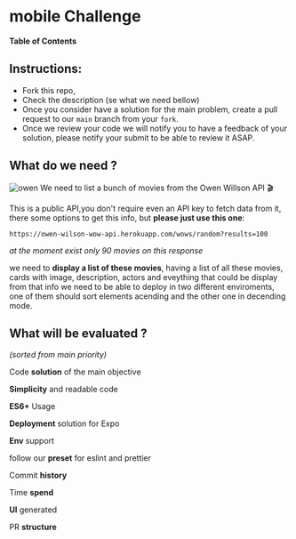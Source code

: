 # mobile Challenge
**Table of Contents**

## Instructions:
* Fork this repo,
* Check the description (se what we need bellow)
* Once you consider have a solution for the main problem, create a pull request to our `main` branch from your `fork`.
* Once we review your code we will notify you to have a feedback of your solution, please notify your submit to be able to review it ASAP.

## What do we need ?
![owen](https://owen-wilson-wow-api.herokuapp.com/static/media/Logo.3b55998c204f27064b30.png "owen")
We need to list a bunch of movies from the Owen Willson API  🎬

This is a public API,you don't require even an API key to fetch data from it, there some options to get this info, but **please just use this one**:

`https://owen-wilson-wow-api.herokuapp.com/wows/random?results=100`

*at the moment exist only 90 movies on this response*

we need to **display a list of these movies**, having a list of all these movies, cards with image, description, actors and eveything that could be display from that info
we need to be able to deploy in two different enviroments, one of them should sort elements acending and the other one in decending mode.

## What will be evaluated ? 


*(sorted from main priority)*

Code **solution** of the main objective

**Simplicity** and readable code

**ES6+** Usage

**Deployment** solution for Expo

**Env** support

follow our **preset** for eslint and prettier

Commit **history**

Time **spend**

**UI** generated

PR **structure**


